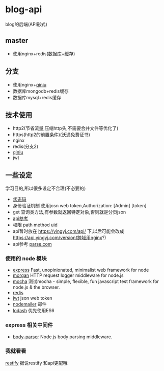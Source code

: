 blog-api
===============
blog的后端(API形式)
## master
* 使用nginx+redis(数据库+缓存)

## 分支
* 使用nginx+[qiniu](https://portal.qiniu.com/signup?code=3lbnx1x2ub1hu)
* 数据库mongodb+redis缓存
* 数据库mysql+redis缓存

## 技术使用
* http2(节省流量,压缩http头,不需要合并文件等优化了)
* https(http2的前置条件)(沃通免费证书)
* nginx
* redis(分支2)
* [qiniu](https://portal.qiniu.com/signup?code=3lbnx1x2ub1hu)
* jwt

## 一些设定
学习目的,所以很多设定不合理(不必要的)
* [状态码](http://developer.qiniu.com/docs/v6/api/reference/codes.html)
* 身份验证机制 使用josn web token,Authorization: \[Admin\] [token]
* get 查询类方法,有参数就返回特定对象,否则就是分页json
* [api参考](https://leancloud.cn/docs/rest_api.html#用户)
* 权限  path method uid
* api暂时放在 https://yingyj.com/api/ 下,以后可能会改成 https://api.yingyj.com/version(跨域用nginx?)
* api参考 [parse.com](https://parse.com/docs/rest/guide)

### 使用的 node 模块
* [express](https://github.com/expressjs/express) Fast, unopinionated, minimalist web framework for node
* [morgan](https://github.com/expressjs/morgan) HTTP request logger middleware for node.js
* [mocha](https://github.com/mochajs/mocha) 测试mocha - simple, flexible, fun javascript test framework for node.js & the browser.
* [redis](https://github.com/NodeRedis/node_redis)
* [jwt](https://github.com/auth0/node-jsonwebtoken) json web token
* [nodemailer](https://github.com/nodemailer/nodemailer) 邮件
* [lodash](https://lodash.com/docs#template) 优先使用ES6

### express 相关中间件
* [body-parser](https://github.com/expressjs/body-parser) Node.js body parsing middleware.

### 我就看看
[restify](https://github.com/restify/node-restify)  据说restify 和api更配哦

